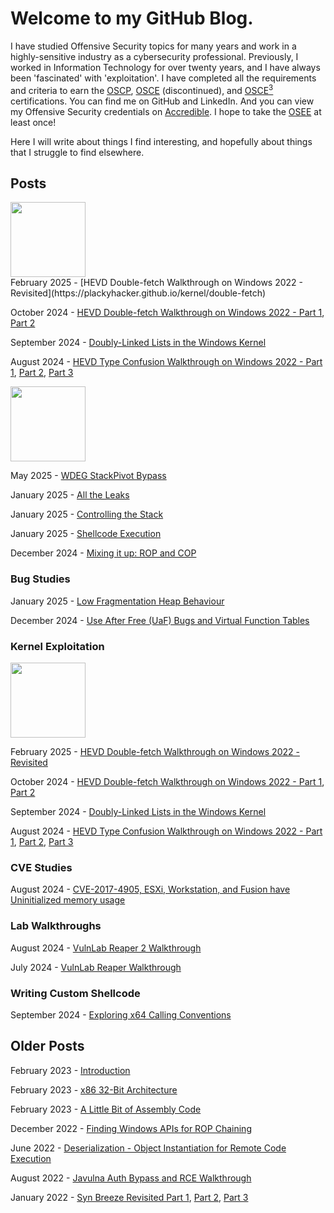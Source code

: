 # Welcome to my GitHub Blog.


I have studied Offensive Security topics for many years and work in a highly-sensitive industry as a cybersecurity professional. Previously, I worked in Information Technology for over twenty years, and I have always been 'fascinated' with 'exploitation'. I have completed all the requirements and criteria to earn the [OSCP](https://www.offsec.com/courses/pen-200/), [OSCE](https://www.offsec.com/ctp-osce/) (discontinued), and [OSCE<sup>3</sup>](https://www.offsec.com/offsec/osce3-certification/) certifications. You can find me on GitHub and LinkedIn. And you can view my Offensive Security credentials on [Accredible](https://www.credential.net/profile/johntear402666/wallet). I hope to take the [OSEE](https://www.offsec.com/courses/exp-401/) at least once!

Here I will write about things I find interesting, and hopefully about things that I struggle to find elsewhere.

## Posts

<div class="box"><img src="https://github.com/user-attachments/assets/ce467aae-3f87-41d2-add9-6ab040742d51" style="width: 120px;"/></div>
<div class="box">
February 2025 - [HEVD Double-fetch Walkthrough on Windows 2022 - Revisited](https://plackyhacker.github.io/kernel/double-fetch)

October 2024 - [HEVD Double-fetch Walkthrough on Windows 2022 - Part 1](https://plackyhacker.github.io/kernel/race), [Part 2](https://plackyhacker.github.io/kernel/race-2)

September 2024 - [Doubly-Linked Lists in the Windows Kernel](https://plackyhacker.github.io/kernel/doubly-linked-lists)

August 2024 - [HEVD Type Confusion Walkthrough on Windows 2022 - Part 1](https://plackyhacker.github.io/kernel/hevd), [Part 2](https://plackyhacker.github.io/kernel/hevd-2), [Part 3](https://plackyhacker.github.io/kernel/hevd-3)
</div>

<div class="box"><img src="https://github.com/user-attachments/assets/7b18bf81-bf1c-41e0-8983-596da196e775" style="width: 120px;"/></div>
<div class="box">

May 2025 - [WDEG StackPivot Bypass](https://plackyhacker.github.io/binary/wdeg-stack-pivot)

January 2025 - [All the Leaks](https://plackyhacker.github.io/binary/all-the-leaks)

January 2025 - [Controlling the Stack](https://plackyhacker.github.io/binary/controlling-the-stack)

January 2025 - [Shellcode Execution](https://plackyhacker.github.io/binary/shellcode-execution)

December 2024 - [Mixing it up: ROP and COP](https://plackyhacker.github.io/binary/ropandcop)
</div>



### Bug Studies

January 2025 - [Low Fragmentation Heap Behaviour](https://plackyhacker.github.io/binary/lfh-win7-and-beyond)

December 2024 - [Use After Free (UaF) Bugs and Virtual Function Tables](https://plackyhacker.github.io/classes/use-after-free)

### Kernel Exploitation

<img src="https://github.com/user-attachments/assets/ce467aae-3f87-41d2-add9-6ab040742d51" style="width: 120px;"/>

February 2025 - [HEVD Double-fetch Walkthrough on Windows 2022 - Revisited](https://plackyhacker.github.io/kernel/double-fetch)

October 2024 - [HEVD Double-fetch Walkthrough on Windows 2022 - Part 1](https://plackyhacker.github.io/kernel/race), [Part 2](https://plackyhacker.github.io/kernel/race-2)

September 2024 - [Doubly-Linked Lists in the Windows Kernel](https://plackyhacker.github.io/kernel/doubly-linked-lists)

August 2024 - [HEVD Type Confusion Walkthrough on Windows 2022 - Part 1](https://plackyhacker.github.io/kernel/hevd), [Part 2](https://plackyhacker.github.io/kernel/hevd-2), [Part 3](https://plackyhacker.github.io/kernel/hevd-3)

### CVE Studies

August 2024 - [CVE-2017-4905, ESXi, Workstation, and Fusion have Uninitialized memory usage](https://plackyhacker.github.io/cve/2017-4905)

### Lab Walkthroughs

August 2024 - [VulnLab Reaper 2 Walkthrough](https://plackyhacker.github.io/walkthrough/reaper2)

July 2024 - [VulnLab Reaper Walkthrough](https://plackyhacker.github.io/walkthrough/reaper)

### Writing Custom Shellcode

September 2024 - [Exploring x64 Calling Conventions](https://plackyhacker.github.io/shellcodez/x64-calling-conventions)

## Older Posts

February 2023 - [Introduction](https://plackyhacker.github.io/shellcodez/intro)

February 2023 - [x86 32-Bit Architecture](https://plackyhacker.github.io/shellcodez/arch)

February 2023 - [A Little Bit of Assembly Code](https://plackyhacker.github.io/shellcodez/assembly)

December 2022 - [Finding Windows APIs for ROP Chaining](https://plackyhacker.github.io/binary/findingapis)

June 2022 - [Deserialization - Object Instantiation for Remote Code Execution](https://plackyhacker.github.io/webtesting/deserialization)

August 2022 - [Javulna Auth Bypass and RCE Walkthrough](https://plackyhacker.github.io/webtesting/javulna-sqli)

January 2022 - [Syn Breeze Revisited Part 1](https://plackyhacker.github.io/reversing/sync-breeze-reversed), [Part 2](https://plackyhacker.github.io/reversing/sync-breeze-reversing-2), [Part 3](https://plackyhacker.github.io/reversing/sync-breeze-reversing-3)
